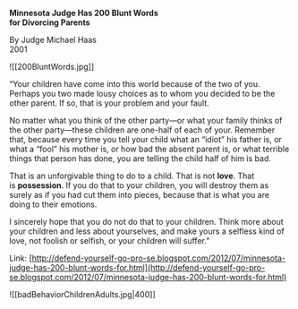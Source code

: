 **Minnesota Judge Has 200 Blunt Words  
for Divorcing Parents**

By Judge Michael Haas  
2001

![[200BluntWords.jpg]]

“Your children have come into this world because of the two of you. Perhaps you two made lousy choices as to whom you decided to be the other parent. If so, that is your problem and your fault.

No matter what you think of the other party—or what your family thinks of the other party—these children are one-half of each of your. Remember that, because every time you tell your child what an “idiot” his father is, or what a “fool” his mother is, or how bad the absent parent is, or what terrible things that person has done, you are telling the child half of him is bad.

That is an unforgivable thing to do to a child. That is not **love**. That is **possession**. If you do that to your children, you will destroy them as surely as if you had cut them into pieces, because that is what you are doing to their emotions.

I sincerely hope that you do not do that to your children. Think more about your children and less about yourselves, and make yours a selfless kind of love, not foolish or selfish, or your children will suffer.”


Link: [http://defend-yourself-go-pro-se.blogspot.com/2012/07/minnesota-judge-has-200-blunt-words-for.html](http://defend-yourself-go-pro-se.blogspot.com/2012/07/minnesota-judge-has-200-blunt-words-for.html)


![[badBehaviorChildrenAdults.jpg|400]]